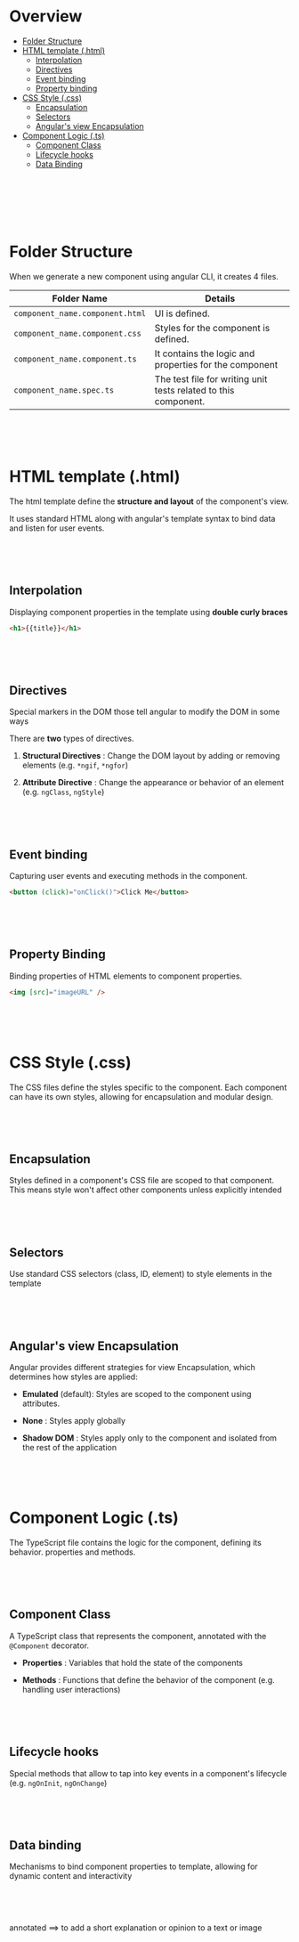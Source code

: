 # Overview

- [Folder Structure](#folder-structure)
- [HTML template (.html)](#html-template-html)
  - [Interpolation](#interpolation)
  - [Directives](#directives)
  - [Event binding](#event-binding)
  - [Property binding](#property-binding)
- [CSS Style (.css)](#css-style-css)
  - [Encapsulation](#encapsulation)
  - [Selectors](#selectors)
  - [Angular's view Encapsulation](#angulars-view-encapsulation)
- [Component Logic (.ts)](#component-logic-ts)
  - [Component Class](#component-class)
  - [Lifecycle hooks](#lifecycle-hooks)
  - [Data Binding](#data-binding)

&nbsp;

&nbsp;

&nbsp;

# Folder Structure

When we generate a new component using angular CLI, it creates 4 files.

| Folder Name                     | Details                                                         |
| ------------------------------- | --------------------------------------------------------------- |
| `component_name.component.html` | UI is defined.                                                  |
| `component_name.component.css`  | Styles for the component is defined.                            |
| `component_name.component.ts`   | It contains the logic and properties for the component          |
| `component_name.spec.ts`        | The test file for writing unit tests related to this component. |

&nbsp;

&nbsp;

# HTML template (.html)

The html template define the **structure and layout** of the component's view.

It uses standard HTML along with angular's template syntax to bind data and listen for user events.

&nbsp;

&nbsp;

## Interpolation

Displaying component properties in the template using **double curly braces**

```html
<h1>{{title}}</h1>
```

&nbsp;

&nbsp;

## Directives

Special markers in the DOM those tell angular to modify the DOM in some ways

There are **two** types of directives.

1. **Structural Directives** : Change the DOM layout by adding or removing elements (e.g. `*ngif`, `*ngfor`)

2. **Attribute Directive** : Change the appearance or behavior of an element (e.g. `ngClass`, `ngStyle`)

&nbsp;

&nbsp;

## Event binding

Capturing user events and executing methods in the component.

```html
<button (click)="onClick()">Click Me</button>
```

&nbsp;

&nbsp;

## Property Binding

Binding properties of HTML elements to component properties.

```html
<img [src]="imageURL" />
```

&nbsp;

&nbsp;

# CSS Style (.css)

The CSS files define the styles specific to the component. Each component can have its own styles, allowing for encapsulation and modular design.

&nbsp;

&nbsp;

## Encapsulation

Styles defined in a component's CSS file are scoped to that component. This means style won't affect other components unless explicitly intended

&nbsp;

&nbsp;

## Selectors

Use standard CSS selectors (class, ID, element) to style elements in the template

&nbsp;

&nbsp;

## Angular's view Encapsulation

Angular provides different strategies for view Encapsulation, which determines how styles are applied:

- **Emulated** (default): Styles are scoped to the component using attributes.

- **None** : Styles apply globally

- **Shadow DOM** : Styles apply only to the component and isolated from the rest of the application

&nbsp;

&nbsp;

# Component Logic (.ts)

The TypeScript file contains the logic for the component, defining its behavior. properties and methods.

&nbsp;

&nbsp;

## Component Class

A TypeScript class that represents the component, annotated with the `@Component` decorator.

- **Properties** : Variables that hold the state of the components

- **Methods** : Functions that define the behavior of the component (e.g. handling user interactions)

&nbsp;

&nbsp;

## Lifecycle hooks

Special methods that allow to tap into key events in a component's lifecycle (e.g. `ngOnInit`, `ngOnChange`)

&nbsp;

&nbsp;

## Data binding

Mechanisms to bind component properties to template, allowing for dynamic content and interactivity

&nbsp;

&nbsp;

annotated ==> to add a short explanation or opinion to a text or image
